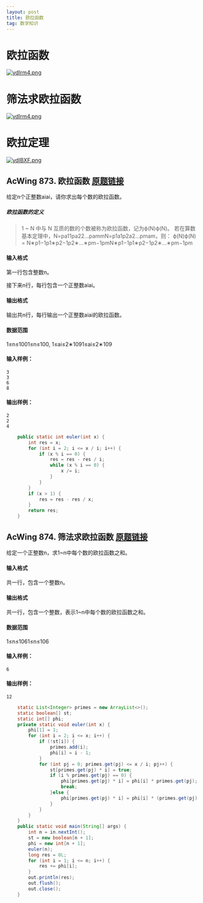 ```yaml
---
layout: post
title: 欧拉函数
tag: 数学知识
---
```


# 欧拉函数

[![ydIrm4.png](https://s3.ax1x.com/2021/02/09/ydIrm4.png)](https://imgchr.com/i/ydIrm4)

# 筛法求欧拉函数

[![ydIrm4.png](https://s3.ax1x.com/2021/02/09/ydIrm4.png)](https://imgchr.com/i/ydIrm4)

# 欧拉定理

[![ydIBXF.png](https://s3.ax1x.com/2021/02/09/ydIBXF.png)](https://imgchr.com/i/ydIBXF)

## AcWing 873. 欧拉函数   [原题链接](https://www.acwing.com/problem/content/875/)

给定n个正整数aiai，请你求出每个数的欧拉函数。

##### 欧拉函数的定义

> 1 ~ N 中与 N 互质的数的个数被称为欧拉函数，记为ϕ(N)ϕ(N)。
> 若在算数基本定理中，N=pa11pa22…pammN=p1a1p2a2…pmam，则：
> ϕ(N)ϕ(N) = N∗p1−1p1∗p2−1p2∗…∗pm−1pmN∗p1−1p1∗p2−1p2∗…∗pm−1pm

#### 输入格式

第一行包含整数n。

接下来n行，每行包含一个正整数aiai。

#### 输出格式

输出共n行，每行输出一个正整数aiai的欧拉函数。

#### 数据范围

1≤n≤1001≤n≤100,
1≤ai≤2∗1091≤ai≤2∗109

#### 输入样例：

```
3
3
6
8
```

#### 输出样例：

```
2
2
4
```

```java
    public static int euler(int x) {
        int res = x;
        for (int i = 2; i <= x / i; i++) {
            if (x % i == 0) {
                res = res - res / i;
                while (x % i == 0) {
                    x /= i;
                }
            }
        }
        if (x > 1) {
            res = res - res / x;
        }
        return res;
    }
```

## AcWing 874. 筛法求欧拉函数   [原题链接](https://www.acwing.com/problem/content/876/)

给定一个正整数n，求1~n中每个数的欧拉函数之和。

#### 输入格式

共一行，包含一个整数n。

#### 输出格式

共一行，包含一个整数，表示1~n中每个数的欧拉函数之和。

#### 数据范围

1≤n≤1061≤n≤106

#### 输入样例：

```
6
```

#### 输出样例：

```
12
```

```java
    static List<Integer> primes = new ArrayList<>();
    static boolean[] st;
    static int[] phi;
    private static void euler(int x) {
        phi[1] = 1;
        for (int i = 2; i <= x; i++) {
            if (!st[i]) {
                primes.add(i);
                phi[i] = i - 1;
            }
            for (int pj = 0; primes.get(pj) <= x / i; pj++) {
                st[primes.get(pj) * i] = true;
                if (i % primes.get(pj) == 0) {
                    phi[primes.get(pj) * i] = phi[i] * primes.get(pj);
                    break;
                }else {
                    phi[primes.get(pj) * i] = phi[i] * (primes.get(pj) - 1);
                }
            }
        }
    }
    public static void main(String[] args) {
        int n = in.nextInt();
        st = new boolean[n + 1];
        phi = new int[n + 1];
        euler(n);
        long res = 0L;
        for (int i = 1; i <= n; i++) {
            res += phi[i];
        }
        out.println(res);
        out.flush();
        out.close();
    }
```

